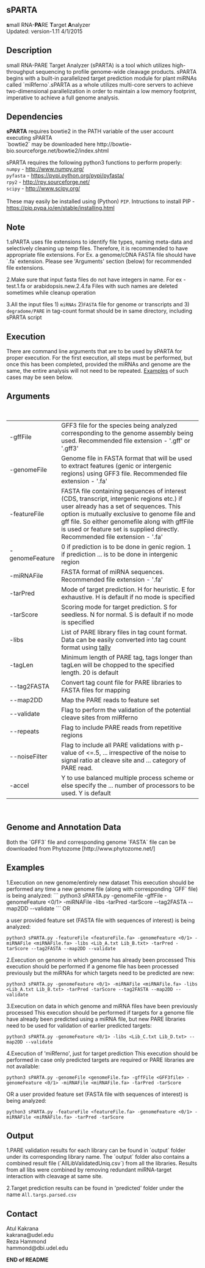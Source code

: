 <html>
<body>
<h2>sPARTA</h2>
<b>s</b>mall RNA-<b>PA</b>RE <b>T</b>arget <b>A</b>nalyzer<br> 
Updated: version-1.11 4/1/2015
<h2><b>Description</b></h2>
small RNA-PARE Target Analyzer (sPARTA) is a tool which utilizes
high-throughput sequencing to profile genome-wide cleavage products.
sPARTA begins with a built-in parallelized target prediction module for plant
miRNAs called</body></html> `miRferno`.<html><body>sPARTA as a whole utilizes multi-core servers to
achieve two-dimensional parallelization in order to maintain a low memory
footprint, imperative to achieve a full genome analysis. 
<h2><b>Dependencies</b></h2>
<b>sPARTA</b> requires bowtie2 in the PATH variable of the user account executing sPARTA<br>
</body>
</html>
`bowtie2` <html><body>may be downloaded here http://bowtie-bio.sourceforge.net/bowtie2/index.shtml<br>

sPARTA requires the following python3 functions to perform properly:<br></body></html>
`numpy` - <html><body>http://www.numpy.org/<br></body></html>
`pyfasta` - <html><body>https://pypi.python.org/pypi/pyfasta/<br></body></html>
`rpy2` - <html><body>http://rpy.sourceforge.net/<br></body></html>
`scipy` - <html><body>http://www.scipy.org/<br>
<br>
These may easily be installed using (Python) </body></html>`PIP`. <html><body>Intructions to install PIP - https://pip.pypa.io/en/stable/installing.html<br>
<h2><b>Note</b></h2>
</body>
</html>
1.sPARTA uses file extensions to identify file types, naming meta-data and selectively cleaning up temp files. Therefore, it is recommended to have appropriate file extensions.
For Ex. a genome/cDNA FASTA file should have `.fa` extension.
Please see 'Arguments' section (below) for recommended file extensions.

2.Make sure that input fasta files do not have integers in name. For ex - test.1.fa or arabidopsis.new.2.4.fa
Files with such names are deleted sometimes while cleanup operation

3.All the input files 1) </body></html>`miRNAs` 2)`FASTA` file for genome or transcripts and 3) `degradome/PARE` in tag-count format should be in same directory, including sPARTA script
<html>
</body>
<h2><b>Execution</b></h2>
<p>There are command line arguments that are to be used by sPARTA for proper
execution. For the first execution, all steps must be performed, but
once this has been completed, provided the miRNAs and genome are the same,
the entire analysis will not need to be repeated.  <a href="https://github.com/sdeepti/atulChange/blob/master/README.md#examples">Examples</a> of such cases
may be seen below.</p>
<h2><b>Arguments</b></h2><br>
<table width="400">
<tr>
<td>-gffFile</td>        
<td>GFF3 file for the species being analyzed corresponding  to the genome assembly being used. Recommended file
 extension - '.gff' or '.gff3'</td>
</tr>
<tr>
<td>-genomeFile</td>      
<td>Genome file in FASTA format that will be used to extract features (genic or intergenic regions) using GFF3 file.
Recommended file extension - '.fa'</td>
</tr>
<td>-featureFile</td>
<td>FASTA file containing sequences of interest (CDS, transcript,
 intergenic regions etc.) if user already has a set of
 sequences. This option is mutually exclusive to genome file and
gff file. So either genomefile along with gffFile is used or
 feature set is supplied directly. Recommended file extension - '.fa'</td>
</tr>
<tr><td>-genomeFeature</td>
<td>0 if prediction is to be done in genic region. 1 if prediction
... is to be done in intergenic region</td>
</tr>
<tr><td>-miRNAFile</td><td> FASTA format of miRNA sequences. Recommended file extension - '.fa'</td></tr>
<tr><td>-tarPred</td><td>Mode of target prediction. H for heuristic. E for exhaustive.
 H is default if no mode is specified</td></tr>
<tr><td>-tarScore</td><td>Scoring mode for target prediction. S for seedless. N for
normal. S is default if no mode is specified</td></tr>
<tr><td>-libs</td><td> List of PARE library files in tag count format. Data can be
 easily converted into tag count format using <a href="http://www.ebi.ac.uk/~stijn/reaper/tally.html" target="_blank">tally</a></td></tr>
<tr><td>-tagLen</td>       
<td> Minimum length of PARE tag, tags longer than tagLen will be
chopped to the specified length. 20 is default</td></tr>
<tr><td>--tag2FASTA</td>  
<td>Convert tag count file for PARE libraries to FASTA files for
mapping</td></tr>
<tr><td>--map2DD</td>
<td> Map the PARE reads to feature set</td>
<tr><td>--validate</td> 
<td>Flag to perform the validation of the potential cleave sites
 from miRferno</td></tr>
<tr><td>--repeats</td>      
<td> Flag to include PARE reads from repetitive regions</th></td></tr>
<tr><td>--noiseFilter</td>
<td> Flag to include all PARE validations with p-value of <=.5,
...             irrespective of the noise to signal ratio at cleave site and
...             category of PARE read.</td></tr>
<tr><td>-accel</td> 
<td>Y to use balanced multiple process scheme or else specify the
...             number of processors to be used. Y is default</td></tr>
</table>
<br>
<h2><b>Genome and Annotation Data</b></h2>
Both the </body></html>`GFF3` file and corresponding genome `FASTA` <html><body>file can be downloaded from
Phytozome [http://www.phytozome.net/]<br>

<h2><b>Examples</b></h2>
</body>
</html>
1.Execution on new genome/entirely new dataset
This execution should be performed any time a new genome file (along with corresponding `GFF` file) is being analyzed:
```
python3 sPARTA.py -genomeFile <genomeFile.fa> -gffFile <GFF3file> -genomeFeature <0/1> -miRNAFile <miRNAFile.fa> -libs <Lib_A.txt Lib_B.txt> -tarPred -tarScore --tag2FASTA --map2DD --validate
```
OR

a user provided feature set (FASTA file with sequences of interest) is being analyzed:

```
python3 sPARTA.py -featureFile <featureFile.fa> -genomeFeature <0/1> -miRNAFile <miRNAFile.fa> -libs <Lib_A.txt Lib_B.txt> -tarPred -tarScore --tag2FASTA --map2DD --validate
```
2.Execution on genome in which genome has already been processed
This execution should be performed if a genome file has been processed previously but the miRNAs for which targets need to be predicted are new:
```
python3 sPARTA.py -genomeFeature <0/1> -miRNAFile <miRNAFile.fa> -libs <Lib_A.txt Lib_B.txt> -tarPred -tarScore --tag2FASTA --map2DD --validate
```
3.Execution on data in which genome and miRNA files have been previously processed
This execution should be performed if targets for a genome file have already been predicted using a miRNA file, but new PARE libraries need to be used for validation of earlier predicted targets:
```
python3 sPARTA.py -genomeFeature <0/1> -libs <Lib_C.txt Lib_D.txt> --map2DD --validate
```

4.Execution of 'miRferno', just for target prediction
This execution should be performed in case only predicted targets are required or PARE libraries are not available:
```
python3 sPARTA.py -genomeFile <genomeFile.fa> -gffFile <GFF3file> -genomeFeature <0/1> -miRNAFile <miRNAFile.fa> -tarPred -tarScore
```
OR
a user provided feature set (FASTA file with sequences of interest) is being analyzed:
```
python3 sPARTA.py -featureFile <featureFile.fa> -genomeFeature <0/1> -miRNAFile <miRNAFile.fa> -tarPred -tarScore
```
<html>
<body>
<h2><b>Output</b></h2>
</body>
</html>
1.PARE validation results for each library can be found in `output` folder under its corresponding library name. The `output` folder also contains a combined result file (`AllLibValidatedUniq.csv`) from all the libraries.
Results from all libs were combined by removing redundant miRNA-target interaction with cleavage at same site.

2.Target prediction results can be found in 'predicted' folder under the name
`All.targs.parsed.csv`
<html>
<body>
<h2><b>Contact</b></h2>
Atul Kakrana<br>
kakrana@udel.edu<br>
Reza Hammond<br>
hammond@dbi.udel.edu<br>

<b>END of README</b>
</body>
</html>


